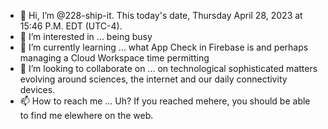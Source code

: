 - 👋 Hi, I’m @228-ship-it. This today's date, Thursday April 28, 2023 at 15:46 P.M. EDT (UTC-4).
- 👀 I’m interested in ... being busy
- 🌱 I’m currently learning ... what App Check in Firebase is and perhaps managing a Cloud Workspace time permitting 
- 💞️ I’m looking to collaborate on ... on technological sophisticated matters evolving around sciences, the internet and our daily connectivity devices.
- 📫 How to reach me ... Uh? If you reached mehere, you should be able to find me elewhere on the web.

<!---
228-ship-it/228-ship-it is a ✨ special ✨ repository because its `README.md` (looking for my .json to utilize elsewhere) appears on your GitHub profile.
You can click the Preview link to take a look at your changes.
--->

